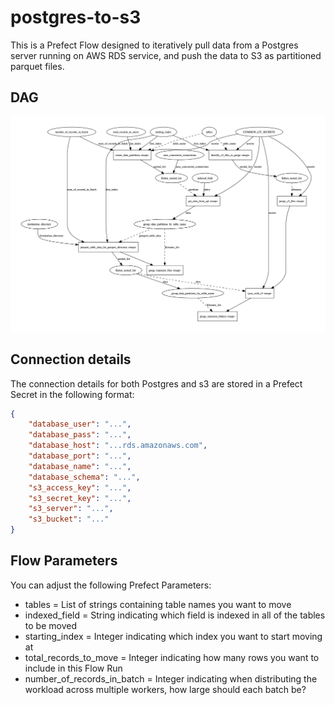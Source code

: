 # postgres-to-s3

This is a Prefect Flow designed to iteratively pull data from a Postgres server running on AWS RDS service,
and push the data to S3 as partitioned parquet files.

## DAG

![DAG](dag.png)

## Connection details

The connection details for both Postgres and s3 are stored in a Prefect Secret in the following format:

```json
{
    "database_user": "...",
    "database_pass": "...",
    "database_host": "...rds.amazonaws.com",
    "database_port": "...",
    "database_name": "...",
    "database_schema": "...",
    "s3_access_key": "...",
    "s3_secret_key": "...",
    "s3_server": "...",
    "s3_bucket": "..."
}
```

## Flow Parameters

You can adjust the following Prefect Parameters:

- tables = List of strings containing table names you want to move
- indexed_field = String indicating which field is indexed in all of the tables to be moved
- starting_index = Integer indicating which index you want to start moving at
- total_records_to_move = Integer indicating how many rows you want to include in this Flow Run
- number_of_records_in_batch = Integer indicating when distributing the workload across multiple workers, how large should each batch be?